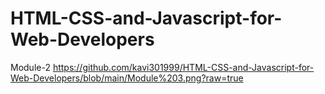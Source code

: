 # HTML-CSS-and-Javascript-for-Web-Developers
Module-2
https://github.com/kavi301999/HTML-CSS-and-Javascript-for-Web-Developers/blob/main/Module%203.png?raw=true
